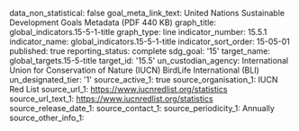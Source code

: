 data_non_statistical: false
goal_meta_link_text: United Nations Sustainable Development Goals Metadata (PDF 440
  KB)
graph_title: global_indicators.15-5-1-title
graph_type: line
indicator_number: 15.5.1
indicator_name: global_indicators.15-5-1-title
indicator_sort_order: 15-05-01
published: true
reporting_status: complete
sdg_goal: '15'
target_name: global_targets.15-5-title
target_id: '15.5'
un_custodian_agency: International Union for Conservation of Nature (IUCN) BirdLife
  International (BLI)
un_designated_tier: '1'
source_active_1: true
source_organisation_1:  IUCN Red List
source_url_1: https://www.iucnredlist.org/statistics
source_url_text_1: https://www.iucnredlist.org/statistics
source_release_date_1: 
source_contact_1: 
source_periodicity_1: Annually
source_other_info_1: 